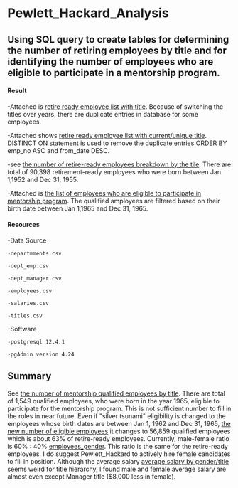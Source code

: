 # Pewlett_Hackard_Analysis

## Using SQL query to create tables for determining the number of retiring employees by title and for identifying the number of employees who are eligible to participate in a mentorship program.

#### Result

-Attached is [retire ready employee list with title](https://github.com/Yunaka1269/Pewlett_Hackard_Analysis1/blob/main/Data/retirement_titles.csv). Because of switching the titles over years, there are duplicate entries in database for some employees.

-Attached shows [retire ready employee list with current/unique title](https://github.com/Yunaka1269/Pewlett_Hackard_Analysis1/blob/main/Data/unique_titles.csv). DISTINCT ON statement is used to remove the duplicate entries ORDER BY emp_no ASC and from_date DESC. 

-see [the number of retire-ready employees breakdown by the tile](https://github.com/Yunaka1269/Pewlett_Hackard_Analysis1/blob/main/Data/retiring_titles.csv). There are total of 90,398 retirement-ready employees who were born between Jan 1,1952 and Dec 31, 1955. 

-Attached is [the list of employees who are eligible to participate in mentorship program](https://github.com/Yunaka1269/Pewlett_Hackard_Analysis1/blob/main/Data/mentorship_eligibility.csv). The qualified amployees are filtered based on their birth date between Jan 1,1965 and Dec 31, 1965.

#### Resources

-Data Source

	-departmments.csv
	
	-dept_emp.csv
	
	-dept_manager.csv
	
	-employees.csv
	
	-salaries.csv
	
	-titles.csv

-Software

	-postgresql 12.4.1
	
	-pgAdmin version 4.24
  
## Summary

See [the number of mentorship qualified employees by title](https://github.com/Yunaka1269/Pewlett_Hackard_Analysis1/blob/main/Data/New%20folder/mentorship_eligibility_title.csv). There are total of 1,549 qualified employees, who were born in the year 1965, eligible to participate for the mentorship program. This is not sufficient number to fill in the roles in near future. Even if "silver tsunami" eligibility is changed to the employees whose birth dates are between Jan 1, 1962 and Dec 31, 1965, [the new number of eligible employees](https://github.com/Yunaka1269/Pewlett_Hackard_Analysis1/blob/main/Data/New%20folder/mentorship_eligibility_1962_1965.csv) it changes to 56,859 qualified employees which is about 63% of retire-ready employees. Currently, male-female ratio is 60% : 40% [employees_gender](https://github.com/Yunaka1269/Pewlett_Hackard_Analysis1/blob/main/Data/New%20folder/gender.csv). This ratio is the same for the retire-ready employees. I do suggest Pewlett_Hackard to actively hire female candidates to fill in position. Although the average salary [average salary by gender/title](https://github.com/Yunaka1269/Pewlett_Hackard_Analysis1/blob/main/Data/New%20folder/avg_salary.csv) seems weird for title hierarchy, I found male and female average salary are almost even except Manager title ($8,000 less in female).  
